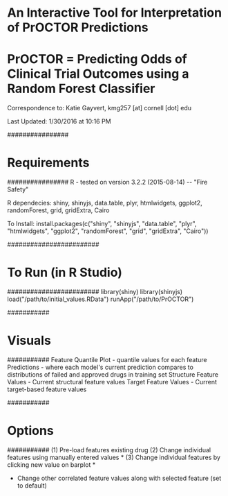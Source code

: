 # An Interactive Tool for Interpretation of PrOCTOR Predictions
# PrOCTOR = Predicting Odds of Clinical Trial Outcomes using a Random Forest Classifier

Correspondence to:  Katie Gayvert, kmg257 [at] cornell [dot] edu

Last Updated: 1/30/2016 at 10:16 PM

################
# Requirements #
################
R - tested on version  3.2.2 (2015-08-14) -- "Fire Safety"

R dependecies: shiny, shinyjs, data.table, plyr, htmlwidgets, ggplot2, randomForest, grid, gridExtra, Cairo

To Install: install.packages(c("shiny", "shinyjs", "data.table", "plyr", "htmlwidgets", "ggplot2", "randomForest", "grid", "gridExtra", "Cairo"))

########################
# To Run (in R Studio) #
########################
library(shiny)
library(shinyjs)
load("/path/to/initial_values.RData")
runApp("/path/to/PrOCTOR")


###########
# Visuals #
###########
Feature Quantile Plot - quantile values for each feature
Predictions - where each model's current prediction compares to distributions of failed and approved drugs in training set
Structure Feature Values - Current structural feature values 
Target Feature Values - Current target-based feature values

###########
# Options #
###########
(1) Pre-load features existing drug
(2) Change individual features using manually entered values *
(3) Change individual features by clicking new value on barplot *
* Change other correlated feature values along with selected feature (set to default)

